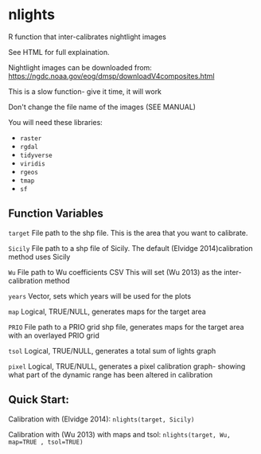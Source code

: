 # nlights
R function that inter-calibrates nightlight images

See HTML for full explaination.

Nightlight images can be downloaded from: https://ngdc.noaa.gov/eog/dmsp/downloadV4composites.html

This is a slow function- give it time, it will work

Don't change the file name of the images (SEE MANUAL)

You will need these libraries:
 - `raster`
 - `rgdal`
 - `tidyverse`
 - `viridis`
 - `rgeos`
 - `tmap`
 - `sf`
 
## Function Variables

`target`     File path to the shp file. This is the area that you want to calibrate.

`Sicily`     File path to a shp file of Sicily. The default (Elvidge 2014)calibration method uses Sicily

`Wu`       File path to Wu coefficients CSV  This will set (Wu 2013) as the inter-calibration method

`years`     Vector, sets which years will be used for the plots

`map`       Logical, TRUE/NULL, generates maps for the target area

`PRIO`      File path to a PRIO grid shp file, generates maps for the target area with an overlayed PRIO grid

`tsol`      Logical, TRUE/NULL, generates a total sum of lights graph

`pixel`     Logical, TRUE/NULL, generates a pixel calibration graph- showing what part of the dynamic range has been altered in calibration


## Quick Start:

Calibration with (Elvidge 2014): `nlights(target, Sicily)`

Calibration with (Wu 2013) with maps and tsol: `nlights(target, Wu, map=TRUE , tsol=TRUE)`

